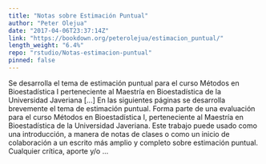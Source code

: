 ```yaml
---
title: "Notas sobre Estimación Puntual"
author: "Peter Olejua"
date: "2017-04-06T23:37:14Z"
link: "https://bookdown.org/peterolejua/estimacion_puntual/"
length_weight: "6.4%"
repo: "rstudio/Notas-estimacion-puntual"
pinned: false
---
```


Se desarrolla el tema de estimación puntual para el curso Métodos en Bioestadística I perteneciente al Maestría en Bioestadística de la Universidad Javeriana [...] En las siguientes páginas se desarrolla brevemente el tema de estimación puntual. Forma parte de una evaluación para el curso Métodos en Bioestadística I, perteneciente al Maestría en Bioestadística de la Universidad Javeriana. Este trabajo puede usado como una introducción, a manera de notas de clases o como un inicio de colaboración a un escrito más amplio y completo sobre estimación puntual. Cualquier crítica, aporte y/o ...
